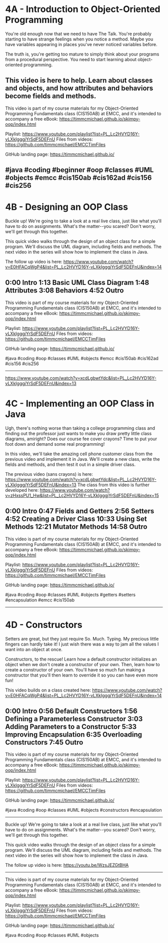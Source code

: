 # 4A - Introduction to Object-Oriented Programming

You're old enough now that we need to have The Talk. You're probably starting to have strange feelings when you notice a method. Maybe you have variables appearing in places you've never noticed variables before.

The truth is, you're getting too mature to simply think about your programs from a procedural perspective. You need to start learning about object-oriented programming. 

This video is here to help. Learn about classes and objects, and how attributes and behaviors become fields and methods. 
----
This video is part of my course materials for my Object-Oriented Programming Fundamentals class (CIS150AB) at EMCC, and it's intended to accompany a free eBook: https://timmcmichael.github.io/skimpy-oop/index.html

Playlist: https://www.youtube.com/playlist?list=PL_Lc2HVYD16Y-vLXkIgggjYrSdF5DEFnU
Files from videos: https://github.com/timmcmichael/EMCCTimFiles 

GitHub landing page: https://timmcmichael.github.io/

#java #coding #beginner #oop #classes #UML #objects #emcc #cis150ab #cis162ad #cis156 #cis256
----------------

# 4B - Designing an OOP Class

Buckle up! We're going to take a look at a real live class, just like what you'll have to do on assignments. What's the matter--you scared? Don't worry, we'll get through this together. 

This quick video walks through the design of an object class for a simple program. We'll discuss the UML diagram, including fields and methods. The next video in the series will show how to implement the class in Java.

The follow up video is here: https://www.youtube.com/watch?v=E0HFACqWgP4&list=PL_Lc2HVYD16Y-vLXkIgggjYrSdF5DEFnU&index=14

0:00 Intro
1:13 Basic UML Class Diagram
1:48 Attributes
3:08 Behaviors
4:52 Outro
----
This video is part of my course materials for my Object-Oriented Programming Fundamentals class (CIS150AB) at EMCC, and it's intended to accompany a free eBook: https://timmcmichael.github.io/skimpy-oop/index.html

Playlist: https://www.youtube.com/playlist?list=PL_Lc2HVYD16Y-vLXkIgggjYrSdF5DEFnU
Files from videos: https://github.com/timmcmichael/EMCCTimFiles 

GitHub landing page: https://timmcmichael.github.io/

#java #coding #oop #classes #UML #objects #emcc #cis150ab #cis162ad #cis156 #cis256

----------------

https://www.youtube.com/watch?v=xcdLgbwtYdc&list=PL_Lc2HVYD16Y-vLXkIgggjYrSdF5DEFnU&index=13

# 4C - Implementing an OOP Class in Java

Ugh, there's nothing worse than taking a college programming class and finding out the professor just wants to make you draw pretty little class diagrams, amiright? Does our course fee cover crayons? Time to put your foot down and demand some real programming!

In this video, we'll take the amazing cell phone customer class from the previous video and implement it in Java. We'll create a new class, write the fields and methods, and then test it out in a simple driver class.

The previous video (sans crayons) is here: https://www.youtube.com/watch?v=xcdLgbwtYdc&list=PL_Lc2HVYD16Y-vLXkIgggjYrSdF5DEFnU&index=13
The class from this video is further developed here: https://www.youtube.com/watch?v=zHxssPU1_Hw&list=PL_Lc2HVYD16Y-vLXkIgggjYrSdF5DEFnU&index=15

0:00 Intro
0:47 Fields and Getters
2:56 Setters
4:52 Creating a Driver Class
10:33 Using Set Methods
12:21 Mutator Methods
14:58 Outro
----
This video is part of my course materials for my Object-Oriented Programming Fundamentals class (CIS150AB) at EMCC, and it's intended to accompany a free eBook: https://timmcmichael.github.io/skimpy-oop/index.html

Playlist: https://www.youtube.com/playlist?list=PL_Lc2HVYD16Y-vLXkIgggjYrSdF5DEFnU
Files from videos: https://github.com/timmcmichael/EMCCTimFiles 

GitHub landing page: https://timmcmichael.github.io/

#java #coding #oop #classes #UML #objects #getters #setters #encapsulation #emcc #cis150ab

---------------

# 4D - Constructors

Setters are great, but they just require So. Much. Typing. My precious little fingers can hardly take it! I just wish there was a way to jam all the values I want into an object at once.

Constructors, to the rescue! Learn how a default constructor initializes an object when we don't create a constructor of your own. Then, learn how to create a constructor of your own. You'll have so much fun making a constructor that you'll then learn to override it so you can have even more fun!

This video builds on a class created here: https://www.youtube.com/watch?v=E0HFACqWgP4&list=PL_Lc2HVYD16Y-vLXkIgggjYrSdF5DEFnU&index=14

0:00 Intro
0:56 Default Constructors
1:56 Defining a Parameterless Constructor
3:03 Adding Parameters to a Constructor
5:33 Improving Encapsulation
6:35 Overloading Constructors
7:45 Outro
----
This video is part of my course materials for my Object-Oriented Programming Fundamentals class (CIS150AB) at EMCC, and it's intended to accompany a free eBook: https://timmcmichael.github.io/skimpy-oop/index.html

Playlist: https://www.youtube.com/playlist?list=PL_Lc2HVYD16Y-vLXkIgggjYrSdF5DEFnU
Files from videos: https://github.com/timmcmichael/EMCCTimFiles 

GitHub landing page: https://timmcmichael.github.io/

#java #coding #oop #classes #UML #objects #constructors #encapsulation


---------------------

Buckle up! We're going to take a look at a real live class, just like what you'll have to do on assignments. What's the matter--you scared? Don't worry, we'll get through this together. 

This quick video walks through the design of an object class for a simple program. We'll discuss the UML diagram, including fields and methods. The next video in the series will show how to implement the class in Java.

The follow up video is here: https://youtu.be/WzsJEZGtBHA

----
This video is part of my course materials for my Object-Oriented Programming Fundamentals class (CIS150AB) at EMCC, and it's intended to accompany a free eBook: https://timmcmichael.github.io/skimpy-oop/index.html

Playlist: https://www.youtube.com/playlist?list=PL_Lc2HVYD16Y-vLXkIgggjYrSdF5DEFnU
Files from videos: https://github.com/timmcmichael/EMCCTimFiles 

GitHub landing page: https://timmcmichael.github.io/

#java #coding #oop #classes #UML #objects